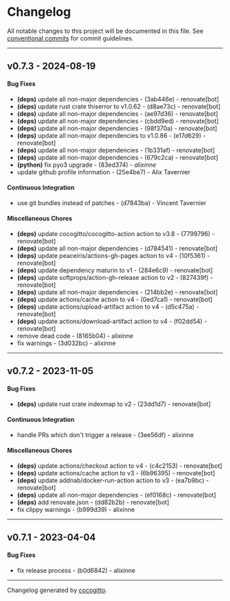 # Changelog
All notable changes to this project will be documented in this file. See [conventional commits](https://www.conventionalcommits.org/) for commit guidelines.

- - -
## v0.7.3 - 2024-08-19
#### Bug Fixes
- **(deps)** update all non-major dependencies - (3ab446e) - renovate[bot]
- **(deps)** update rust crate thiserror to v1.0.62 - (d8ae73c) - renovate[bot]
- **(deps)** update all non-major dependencies - (ae97d36) - renovate[bot]
- **(deps)** update all non-major dependencies - (cbdd9ed) - renovate[bot]
- **(deps)** update all non-major dependencies - (98f370a) - renovate[bot]
- **(deps)** update all non-major dependencies to v1.0.86 - (e17d629) - renovate[bot]
- **(deps)** update all non-major dependencies - (1b331af) - renovate[bot]
- **(deps)** update all non-major dependencies - (679c2ca) - renovate[bot]
- **(python)** fix pyo3 upgrade - (83ed374) - *alixinne*
- update github profile information - (25e4be7) - Alix Tavernier
#### Continuous Integration
- use git bundles instead of patches - (d7843ba) - Vincent Tavernier
#### Miscellaneous Chores
- **(deps)** update cocogitto/cocogitto-action action to v3.8 - (7799796) - renovate[bot]
- **(deps)** update all non-major dependencies - (d784541) - renovate[bot]
- **(deps)** update peaceiris/actions-gh-pages action to v4 - (10f5361) - renovate[bot]
- **(deps)** update dependency maturin to v1 - (284e6c9) - renovate[bot]
- **(deps)** update softprops/action-gh-release action to v2 - (827439f) - renovate[bot]
- **(deps)** update all non-major dependencies - (214bb2e) - renovate[bot]
- **(deps)** update actions/cache action to v4 - (0ed7ca1) - renovate[bot]
- **(deps)** update actions/upload-artifact action to v4 - (d5c475a) - renovate[bot]
- **(deps)** update actions/download-artifact action to v4 - (f02dd54) - renovate[bot]
- remove dead code - (8165b04) - alixinne
- fix warnings - (3d032bc) - alixinne

- - -

## v0.7.2 - 2023-11-05
#### Bug Fixes
- **(deps)** update rust crate indexmap to v2 - (23dd1d7) - renovate[bot]
#### Continuous Integration
- handle PRs which don't trigger a release - (3ee56df) - alixinne
#### Miscellaneous Chores
- **(deps)** update actions/checkout action to v4 - (c4c2153) - renovate[bot]
- **(deps)** update actions/cache action to v3 - (6b96395) - renovate[bot]
- **(deps)** update addnab/docker-run-action action to v3 - (ea7b9bc) - renovate[bot]
- **(deps)** update all non-major dependencies - (ef0168c) - renovate[bot]
- **(deps)** add renovate.json - (dd82b2b) - renovate[bot]
- fix clippy warnings - (b999d39) - alixinne

- - -

## v0.7.1 - 2023-04-04
#### Bug Fixes
- fix release process - (b0d6842) - alixinne

- - -

Changelog generated by [cocogitto](https://github.com/cocogitto/cocogitto).